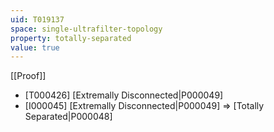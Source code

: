 ```yaml
---
uid: T019137
space: single-ultrafilter-topology
property: totally-separated
value: true
---
```

[[Proof]]

* [T000426] [Extremally Disconnected|P000049]
* [I000045] [Extremally Disconnected|P000049] => [Totally Separated|P000048]

